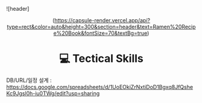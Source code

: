 ![header]<div align=center>(https://capsule-render.vercel.app/api?type=rect&color=auto&height=300&section=header&text=Ramen%20Recipe%20Book&fontSize=70&textBg=true)</div>

<div align=center><h1>💻 Tectical Skills</h1></div>


DB/URL/일정 설계 : https://docs.google.com/spreadsheets/d/1UoEOkiZrNxtiDoD1Bgxq8JfQsheKc9Jgsl0h-iu0TWg/edit?usp=sharing

